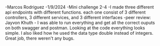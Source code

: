 -Marcos Rodriguez
-1/9/2024
-Mini challenge 2-4
-I made three different api endpoints with different functions.
each one consist of 3 different controllers, 3 different services, and 3 different interfaces
-peer review: Jayvon Khuth - I was able to run everything and get all the correct ouputs on both swagger and postman. Looking at the code everything looks simple. I also liked how he used the data type double instead of integers. Great job, there weren't any bugs.